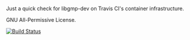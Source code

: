 Just a quick check for libgmp-dev on Travis CI's container infrastructure.

GNU All-Permissive License.

[![Build Status](https://travis-ci.org/sajith/gmp-on-travis.svg)](https://travis-ci.org/sajith/gmp-on-travis)
